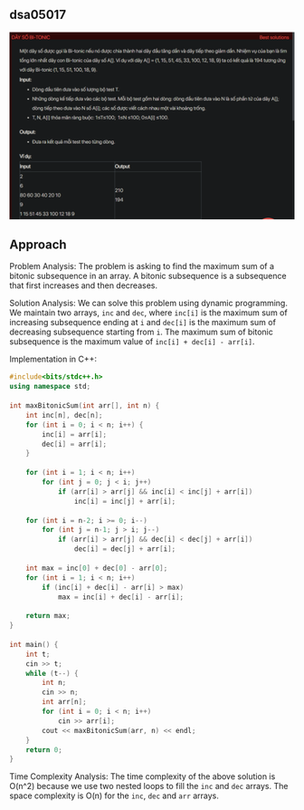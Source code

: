 ## dsa05017
![alt text](image.png)
## Approach
Problem Analysis:
The problem is asking to find the maximum sum of a bitonic subsequence in an array. A bitonic subsequence is a subsequence that first increases and then decreases.

Solution Analysis:
We can solve this problem using dynamic programming. We maintain two arrays, `inc` and `dec`, where `inc[i]` is the maximum sum of increasing subsequence ending at `i` and `dec[i]` is the maximum sum of decreasing subsequence starting from `i`. The maximum sum of bitonic subsequence is the maximum value of `inc[i] + dec[i] - arr[i]`.

Implementation in C++:

```cpp
#include<bits/stdc++.h>
using namespace std;

int maxBitonicSum(int arr[], int n) {
    int inc[n], dec[n];
    for (int i = 0; i < n; i++) {
        inc[i] = arr[i];
        dec[i] = arr[i];
    }

    for (int i = 1; i < n; i++)
        for (int j = 0; j < i; j++)
            if (arr[i] > arr[j] && inc[i] < inc[j] + arr[i])
                inc[i] = inc[j] + arr[i];

    for (int i = n-2; i >= 0; i--)
        for (int j = n-1; j > i; j--)
            if (arr[i] > arr[j] && dec[i] < dec[j] + arr[i])
                dec[i] = dec[j] + arr[i];

    int max = inc[0] + dec[0] - arr[0];
    for (int i = 1; i < n; i++)
        if (inc[i] + dec[i] - arr[i] > max)
            max = inc[i] + dec[i] - arr[i];

    return max;
}

int main() {
    int t;
    cin >> t;
    while (t--) {
        int n;
        cin >> n;
        int arr[n];
        for (int i = 0; i < n; i++)
            cin >> arr[i];
        cout << maxBitonicSum(arr, n) << endl;
    }
    return 0;
}
```

Time Complexity Analysis:
The time complexity of the above solution is O(n^2) because we use two nested loops to fill the `inc` and `dec` arrays. The space complexity is O(n) for the `inc`, `dec` and `arr` arrays.